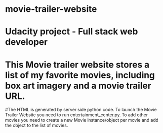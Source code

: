 # movie-trailer-website
#
# Udacity project - Full stack web developer
#
# This Movie trailer website stores a list of my favorite movies, including box art imagery and a movie trailer URL. 
#The HTML is generated by server side python code. To launch the Movie Trailer Website you need to run entertainment_center.py. To add other movies you need to create a new Movie instance/object per movie and add the object to the list of movies.